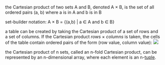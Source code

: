 the Cartesian product of two sets A and B, denoted A × B, is the set of all ordered pairs (a, b) where a is in A and b is in B

set-builder notation: A × B = {(a,b) | a ∈ A and b ∈ B}
	
a table can be created by taking the Cartesian product of a set of rows and a set of columns. If the Cartesian product _rows_ × _columns_ is taken, the cells of the table contain ordered pairs of the form (row value, column value):
<img src="https://upload.wikimedia.org/wikipedia/commons/thumb/4/4e/Cartesian_Product_qtl1.svg/220px-Cartesian_Product_qtl1.svg.png"></img>

the Cartesian product of n sets, called an n-fold Cartesian product, can be represented by an n-dimensional array, where each element is an n-[tuple](notes/tuple.md).